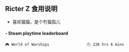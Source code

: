 ## Ricter Z 食用说明
- 喜欢猫猫，是个冇猫孤儿

<!-- steam-box start -->
#### - Steam playtime leaderboard
```text
🎮 World of Warships                 🕘 228 hrs 6 mins
```
<!-- Powered by https://github.com/YouEclipse/steam-box . -->
<!-- steam-box end -->
